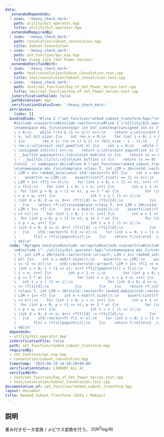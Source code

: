 ```yaml
---
data:
  _extendedDependsOn:
  - icon: ':heavy_check_mark:'
    path: utility/bit_operator.hpp
    title: utility/bit_operator.hpp
  _extendedRequiredBy:
  - icon: ':heavy_check_mark:'
    path: convolution/subset_convolution.hpp
    title: Subset Convolution
  - icon: ':heavy_check_mark:'
    path: set_function/sps_exp.hpp
    title: $\exp {a}$ (Set Power Series)
  _extendedVerifiedWith:
  - icon: ':heavy_check_mark:'
    path: test/convolution/Subset_Convolution.test.cpp
    title: test/convolution/Subset_Convolution.test.cpp
  - icon: ':heavy_check_mark:'
    path: test/set_function/Exp_of_Set_Power_Series.test.cpp
    title: test/set_function/Exp_of_Set_Power_Series.test.cpp
  _isVerificationFailed: false
  _pathExtension: hpp
  _verificationStatusIcon: ':heavy_check_mark:'
  attributes:
    links: []
  bundledCode: "#line 2 \"set_function/ranked_subset_transform.hpp\"\n\n#include <array>\n\
    #include <cassert>\n#include <vector>\n\n#line 2 \"utility/bit_operator.hpp\"\n\
    \nnamespace ebi {\n\nconstexpr int bsf_constexpr(unsigned int n) {\n    int x\
    \ = 0;\n    while (!(n & (1 << x))) x++;\n    return x;\n}\n\nint bit_reverse(int\
    \ n, int bit_size) {\n    int rev_n = 0;\n    for (int i = 0; i < bit_size; i++)\
    \ {\n        rev_n |= ((n >> i) & 1) << (bit_size - i - 1);\n    }\n    return\
    \ rev_n;\n}\n\nint ceil_pow2(int n) {\n    int x = 0;\n    while ((1U << x) <\
    \ (unsigned int)(n)) x++;\n    return x;\n}\n\nint popcnt(int x) {\n    return\
    \ __builtin_popcount(x);\n}\n\nint msb(int x) {\n    return (x == 0) ? -1 : 31\
    \ - __builtin_clz(x);\n}\n\nint bsf(int x) {\n    return (x == 0) ? -1 : __builtin_ctz(x);\n\
    }\n\n}  // namespace ebi\n#line 8 \"set_function/ranked_subset_transform.hpp\"\
    \n\nnamespace ebi {\n\ntemplate <class T, int LIM = 20>\nstd::vector<std::array<T,\
    \ LIM + 1>> ranked_zeta(const std::vector<T> &f) {\n    int n = msb(f.size());\n\
    \    assert(n <= LIM);\n    assert((int)f.size() == (1 << n));\n    std::vector<std::array<T,\
    \ LIM + 1>> rf(1 << n);\n    for (int s = 0; s < (1 << n); s++) rf[s][popcnt(s)]\
    \ = f[s];\n    for (int i = 0; i < n; i++) {\n        int w = 1 << i;\n      \
    \  for (int p = 0; p < (1 << n); p += 2 * w) {\n            for (int s = p; s\
    \ < p + w; s++) {\n                int t = s | (1 << i);\n                for\
    \ (int d = 0; d <= n; d++) rf[t][d] += rf[s][d];\n            }\n        }\n \
    \   }\n    return rf;\n}\n\ntemplate <class T, int LIM = 20>\nstd::vector<T> ranked_mobius(std::vector<std::array<T,\
    \ LIM + 1>> rf) {\n    int n = msb(rf.size());\n    assert((int)rf.size() == (1\
    \ << n));\n    for (int i = 0; i < n; i++) {\n        int w = 1 << i;\n      \
    \  for (int p = 0; p < (1 << n); p += 2 * w) {\n            for (int s = p; s\
    \ < p + w; s++) {\n                int t = s | (1 << i);\n                for\
    \ (int d = 0; d <= n; d++) rf[t][d] -= rf[s][d];\n            }\n        }\n \
    \   }\n    std::vector<T> f(1 << n);\n    for (int s = 0; s < (1 << n); s++) {\n\
    \        f[s] = rf[s][popcnt(s)];\n    }\n    return f;\n}\n\n}  // namespace\
    \ ebi\n"
  code: "#pragma once\n\n#include <array>\n#include <cassert>\n#include <vector>\n\
    \n#include \"../utility/bit_operator.hpp\"\n\nnamespace ebi {\n\ntemplate <class\
    \ T, int LIM = 20>\nstd::vector<std::array<T, LIM + 1>> ranked_zeta(const std::vector<T>\
    \ &f) {\n    int n = msb(f.size());\n    assert(n <= LIM);\n    assert((int)f.size()\
    \ == (1 << n));\n    std::vector<std::array<T, LIM + 1>> rf(1 << n);\n    for\
    \ (int s = 0; s < (1 << n); s++) rf[s][popcnt(s)] = f[s];\n    for (int i = 0;\
    \ i < n; i++) {\n        int w = 1 << i;\n        for (int p = 0; p < (1 << n);\
    \ p += 2 * w) {\n            for (int s = p; s < p + w; s++) {\n             \
    \   int t = s | (1 << i);\n                for (int d = 0; d <= n; d++) rf[t][d]\
    \ += rf[s][d];\n            }\n        }\n    }\n    return rf;\n}\n\ntemplate\
    \ <class T, int LIM = 20>\nstd::vector<T> ranked_mobius(std::vector<std::array<T,\
    \ LIM + 1>> rf) {\n    int n = msb(rf.size());\n    assert((int)rf.size() == (1\
    \ << n));\n    for (int i = 0; i < n; i++) {\n        int w = 1 << i;\n      \
    \  for (int p = 0; p < (1 << n); p += 2 * w) {\n            for (int s = p; s\
    \ < p + w; s++) {\n                int t = s | (1 << i);\n                for\
    \ (int d = 0; d <= n; d++) rf[t][d] -= rf[s][d];\n            }\n        }\n \
    \   }\n    std::vector<T> f(1 << n);\n    for (int s = 0; s < (1 << n); s++) {\n\
    \        f[s] = rf[s][popcnt(s)];\n    }\n    return f;\n}\n\n}  // namespace\
    \ ebi\n"
  dependsOn:
  - utility/bit_operator.hpp
  isVerificationFile: false
  path: set_function/ranked_subset_transform.hpp
  requiredBy:
  - set_function/sps_exp.hpp
  - convolution/subset_convolution.hpp
  timestamp: '2023-06-19 14:38:20+09:00'
  verificationStatus: LIBRARY_ALL_AC
  verifiedWith:
  - test/set_function/Exp_of_Set_Power_Series.test.cpp
  - test/convolution/Subset_Convolution.test.cpp
documentation_of: set_function/ranked_subset_transform.hpp
layout: document
title: Ranked Subset Transform (Zeta / Mobius)
---
```


## 説明

重み付きゼータ変換 / メビウス変換を行う。 $O(N^2\log N)$